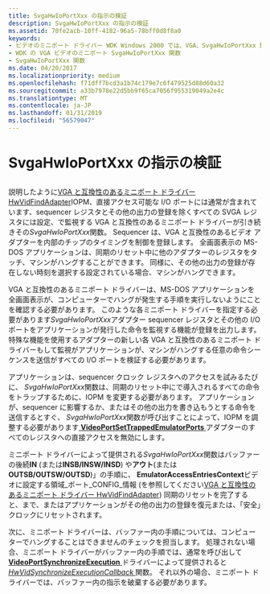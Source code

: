 ```yaml
---
title: SvgaHwIoPortXxx の指示の検証
description: SvgaHwIoPortXxx の指示の検証
ms.assetid: 70fe2acb-10ff-4182-96a5-78bff0d8f8a0
keywords:
- ビデオのミニポート ドライバー WDK Windows 2000 では、VGA、SvgaHwIoPortXxx 関数
- WDK の VGA ビデオのミニポート SvgaHwIoPortXxx 関数
- SvgaHwIoPortXxx 関数
ms.date: 04/20/2017
ms.localizationpriority: medium
ms.openlocfilehash: f71dff7bcd3a1b74c179e7c6f479525d88d60a32
ms.sourcegitcommit: a33b7978e22d5bb9f65ca7056f955319049a2e4c
ms.translationtype: MT
ms.contentlocale: ja-JP
ms.lasthandoff: 01/31/2019
ms.locfileid: "56579047"
---
```

# <a name="validating-instructions-in-svgahwioportxxx"></a>SvgaHwIoPortXxx の指示の検証


## <span id="ddk_validating_instructions_in_svgahwioportxxx_gg"></span><span id="DDK_VALIDATING_INSTRUCTIONS_IN_SVGAHWIOPORTXXX_GG"></span>


説明したように[VGA と互換性のあるミニポート ドライバー HwVidFindAdapter](vga-compatible-miniport-driver-s-hwvidfindadapter.md)IOPM、直接アクセス可能な I/O ポートには通常が含まれています、sequencer レジスタとその他の出力の登録を除くすべての SVGA レジスタには設定、で監視する VGA と互換性のあるミニポート ドライバーが引き続きその*SvgaHwIoPortXxx*関数。 Sequencer は、VGA と互換性のあるビデオ アダプターを内部のチップのタイミングを制御を登録します。 全画面表示の MS-DOS アプリケーションは、同期のリセット中に他のアダプターのレジスタをタッチ、マシンがハングすることができます。 同様に、その他の出力の登録が存在しない時刻を選択する設定されている場合、マシンがハングできます。

VGA と互換性のあるミニポート ドライバーは、MS-DOS アプリケーションを全画面表示が、コンピューターでハングが発生する手順を実行しないようにことを確認する必要があります。 このような各ミニポート ドライバーを指定する必要があります*SvgaHwIoPortXxx*アダプター sequencer レジスタとその他の I/O ポートをアプリケーションが発行した命令を監視する機能が登録を出力します。 特殊な機能を使用するアダプターの新しい各 VGA と互換性のあるミニポート ドライバーもして監視がアプリケーションが、マシンがハングする任意の命令シーケンスを送信がすべての I/O ポートを検証する必要があります。

アプリケーションは、sequencer クロック レジスタへのアクセスを試みるたびに、 *SvgaHwIoPortXxx*関数は、同期のリセット中にで導入されるすべての命令をトラップするために、IOPM を変更する必要があります。 アプリケーションが、sequencer に影響するか、またはその他の出力を書き込もうとする命令を送信するとすぐ、 *SvgaHwIoPortXxx*関数が呼び出すことによって、IOPM を調整する必要があります[ **VideoPortSetTrappedEmulatorPorts** ](https://msdn.microsoft.com/library/windows/hardware/ff570366)アダプターのすべてのレジスタへの直接アクセスを無効にします。

ミニポート ドライバーによって提供される*SvgaHwIoPortXxx*関数はバッファーの後続**IN** (または**INSB/INSW/INSD**) や**アウト**(または**OUTSB/OUTSW/OUTSD**)」の手順に、 **EmulatorAccessEntriesContext**ビデオに設定する領域\_ポート\_CONFIG\_情報 (を参照してください[VGA と互換性のあるミニポート ドライバー HwVidFindAdapter](vga-compatible-miniport-driver-s-hwvidfindadapter.md)) 同期のリセットを完了すると、まで、またはアプリケーションがその他の出力の登録を復元または、「安全」クロックにリセットされます。

次に、ミニポート ドライバーは、バッファー内の手順については、コンピューターでハングすることはできませんのチェックを担当します。 処理されない場合、ミニポート ドライバーがバッファー内の手順では、通常を呼び出して[ **VideoPortSynchronizeExecution** ](https://msdn.microsoft.com/library/windows/hardware/ff570372)ドライバーによって提供されると[ *HwVidSynchronizeExecutionCallback* ](https://msdn.microsoft.com/library/windows/hardware/ff567369)関数。 それ以外の場合、ミニポート ドライバーでは、バッファー内の指示を破棄する必要があります。

 

 





